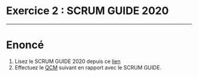 # Exercice 2 : SCRUM GUIDE 2020

---

# Enoncé

1. Lisez le SCRUM GUIDE 2020 depuis ce [lien](https://scrumguides.org/scrum-guide.html)
2. Effectuez le [QCM](https://docs.google.com/forms/d/e/1FAIpQLSfRgwMHiavGpFWLKCV6lW2RRlMk8cBvumc6fKSt7psAN7XcXQ/viewform) suivant en rapport avec le SCRUM GUIDE.